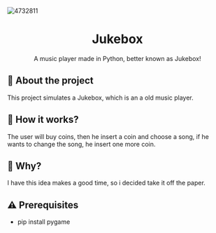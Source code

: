 ![4732811](https://user-images.githubusercontent.com/51414398/109992884-7742f380-7cea-11eb-84a0-9a1de3d13f4d.jpg)

<h1 align="center">Jukebox</h1>
<p align="center"> A music player made in Python, better known as Jukebox! </p>

## :musical_note: About the project

This project simulates a Jukebox, which is an a old music player.

## :wrench: How it works?

The user will buy coins, then he insert a coin and choose a song, if he wants to change the song, he insert one more coin.

## :thinking:  Why?

I have this idea makes a good time, so i decided take it off the paper.

## :warning: Prerequisites

- pip install pygame
